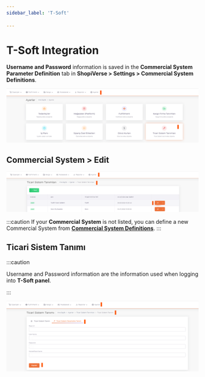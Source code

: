 ```yaml
---
sidebar_label: 'T-Soft'

---
```


# T-Soft Integration



**Username and Password** information is saved in the **Commercial System Parameter Definition** tab in **ShopiVerse > Settings > Commercial System Definitions**.

![T-SoftSet](../commercial-system/T-SoftSet.png)

## Commercial System > Edit

![T-SoftSetEdit](../commercial-system/T-SoftSetEdit.png)

:::caution
If your **Commercial System** is not listed, you can define a new Commercial System from **[Commercial System Definitions](/shopiverse/en/docs/category/ticari-sistem-tanımları)**.
:::

## Ticari Sistem Tanımı

:::caution

Username and Password information are the information used when logging into **T-Soft panel**.

:::

![T-SoftSetEditUserName](../commercial-system/T-SoftSetEditUserName.png)








 